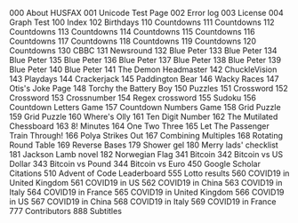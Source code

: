 000 About HUSFAX
001 Unicode Test Page
002 Error log
003 License
004 Graph Test
100 Index
102 Birthdays
110 Countdowns
111 Countdowns
112 Countdowns
113 Countdowns
114 Countdowns
115 Countdowns
116 Countdowns
117 Countdowns
118 Countdowns
119 Countdowns
120 Countdowns
130 CBBC
131 Newsround
132 Blue Peter
133 Blue Peter
134 Blue Peter
135 Blue Peter
136 Blue Peter
137 Blue Peter
138 Blue Peter
139 Blue Peter
140 Blue Peter
141 The Demon Headmaster
142 ChuckleVision
143 Playdays
144 Crackerjack
145 Paddington Bear
146 Wacky Races
147 Otis's Joke Page
148 Torchy the Battery Boy
150 Puzzles
151 Crossword
152 Crossword
153 Crossnumber
154 Regex crossword
155 Sudoku
156 Countdown Letters Game
157 Countdown Numbers Game
158 Grid Puzzle
159 Grid Puzzle
160 Where's Olly
161 Ten Digit Number
162 The Mutilated Chessboard
163 8! Minutes
164 One Two Three
165 Let The Passenger Train Through!
166 Polya Strikes Out
167 Combining Multiples
168 Rotating Round Table
169 Reverse Bases
179 Shower gel
180 Merry lads' checklist
181 Jackson Lamb novel
182 Norwegian Flag
341 Bitcoin
342 Bitcoin vs US Dollar
343 Bitcoin vs Pound
344 Bitcoin vs Euro
450 Google Scholar Citations
510 Advent of Code Leaderboard
555 Lotto results
560 COVID19 in United Kingdom
561 COVID19 in US
562 COVID19 in China
563 COVID19 in Italy
564 COVID19 in France
565 COVID19 in United Kingdom
566 COVID19 in US
567 COVID19 in China
568 COVID19 in Italy
569 COVID19 in France
777 Contributors
888 Subtitles
